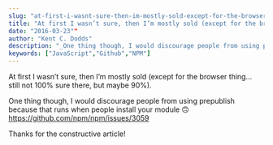 ```yaml
---
slug: "at-first-i-wasnt-sure-then-im-mostly-sold-except-for-the-browser-thing-still-not-100-sure""
title: "At first I wasn’t sure, then I’m mostly sold (except for the browser thing… still not 100% sure…""
date: "2016-03-23""
author: "Kent C. Dodds"
description: "_One thing though, I would discourage people from using prepublish because that runs when people install your module 🙃…_"
keywords: ["JavaScript","Github","NPM"]
---
```


At first I wasn’t sure, then I’m mostly sold (except for the browser thing…
still not 100% sure there, but maybe 90%).

One thing though, I would discourage people from using prepublish because that
runs when people install your module 🙃 https://github.com/npm/npm/issues/3059

Thanks for the constructive article!
